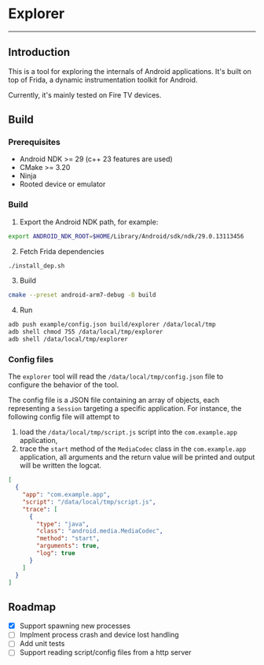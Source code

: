 
# Explorer
---
## Introduction

This is a tool for exploring the internals of Android applications. It's built on top of Frida, a dynamic instrumentation toolkit for Android.

Currently, it's mainly tested on Fire TV devices.

## Build

### Prerequisites

- Android NDK >= 29 (c++ 23 features are used)
- CMake >= 3.20
- Ninja
- Rooted device or emulator

### Build

1. Export the Android NDK path, for example:

```bash
export ANDROID_NDK_ROOT=$HOME/Library/Android/sdk/ndk/29.0.13113456
```

2. Fetch Frida dependencies

```bash
./install_dep.sh
```

3. Build

```bash
cmake --preset android-arm7-debug -B build
```

4. Run

```bash
adb push example/config.json build/explorer /data/local/tmp
adb shell chmod 755 /data/local/tmp/explorer
adb shell /data/local/tmp/explorer
```

### Config files
The `explorer` tool will read the `/data/local/tmp/config.json` file to configure the behavior of the tool.

The config file is a JSON file containing an array of objects, each representing a `Session` targeting a specific application. For instance, the following config file will attempt to
1. load the `/data/local/tmp/script.js` script into the `com.example.app` application,
2. trace the `start` method of the `MediaCodec` class in the `com.example.app` application, all arguments and the return value will be printed and output will be written the logcat.

```json
[
  {
    "app": "com.example.app",
    "script": "/data/local/tmp/script.js",
    "trace": [
      {
        "type": "java",
        "class": "android.media.MediaCodec",
        "method": "start",
        "arguments": true,
        "log": true
      }
    ]
  }
]
```

## Roadmap
- [x] Support spawning new processes
- [ ] Implment process crash and device lost handling
- [ ] Add unit tests
- [ ] Support reading script/config files from a http server